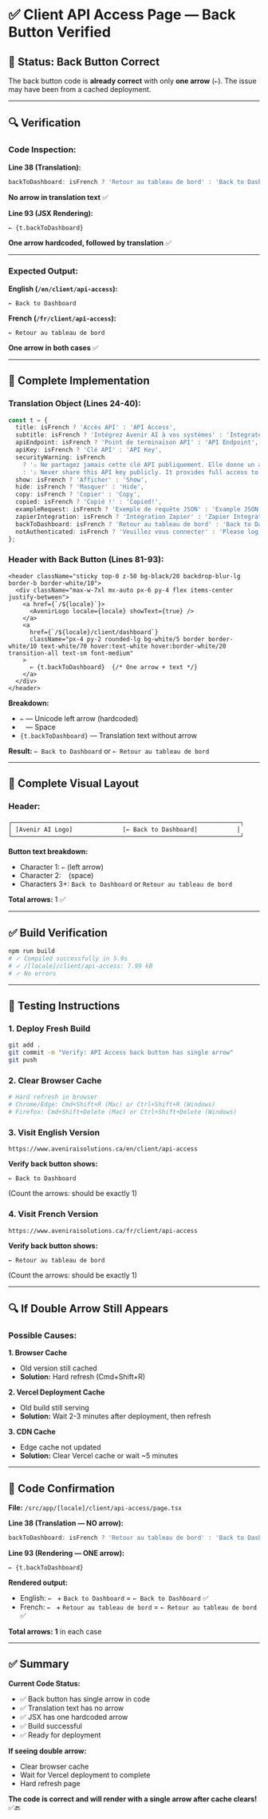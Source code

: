 # ✅ Client API Access Page — Back Button Verified

## 🎯 **Status: Back Button Correct**

The back button code is **already correct** with only **one arrow** (`←`). The issue may have been from a cached deployment.

---

## 🔍 **Verification**

### **Code Inspection:**

**Line 38 (Translation):**
```typescript
backToDashboard: isFrench ? 'Retour au tableau de bord' : 'Back to Dashboard',
```
**No arrow in translation text** ✅

**Line 93 (JSX Rendering):**
```tsx
← {t.backToDashboard}
```
**One arrow hardcoded, followed by translation** ✅

---

### **Expected Output:**

**English (`/en/client/api-access`):**
```
← Back to Dashboard
```

**French (`/fr/client/api-access`):**
```
← Retour au tableau de bord
```

**One arrow in both cases** ✅

---

## 🔧 **Complete Implementation**

### **Translation Object (Lines 24-40):**
```typescript
const t = {
  title: isFrench ? 'Accès API' : 'API Access',
  subtitle: isFrench ? 'Intégrez Avenir AI à vos systèmes' : 'Integrate Avenir AI into your systems',
  apiEndpoint: isFrench ? 'Point de terminaison API' : 'API Endpoint',
  apiKey: isFrench ? 'Clé API' : 'API Key',
  securityWarning: isFrench 
    ? '⚠️ Ne partagez jamais cette clé API publiquement. Elle donne un accès complet à votre point de soumission de leads Avenir AI.'
    : '⚠️ Never share this API key publicly. It provides full access to your Avenir AI lead submission endpoint.',
  show: isFrench ? 'Afficher' : 'Show',
  hide: isFrench ? 'Masquer' : 'Hide',
  copy: isFrench ? 'Copier' : 'Copy',
  copied: isFrench ? 'Copié !' : 'Copied!',
  exampleRequest: isFrench ? 'Exemple de requête JSON' : 'Example JSON Request',
  zapierIntegration: isFrench ? 'Intégration Zapier' : 'Zapier Integration',
  backToDashboard: isFrench ? 'Retour au tableau de bord' : 'Back to Dashboard',  // ← No arrow
  notAuthenticated: isFrench ? 'Veuillez vous connecter' : 'Please log in',
};
```

### **Header with Back Button (Lines 81-93):**
```tsx
<header className="sticky top-0 z-50 bg-black/20 backdrop-blur-lg border-b border-white/10">
  <div className="max-w-7xl mx-auto px-6 py-4 flex items-center justify-between">
    <a href={`/${locale}`}>
      <AvenirLogo locale={locale} showText={true} />
    </a>
    <a
      href={`/${locale}/client/dashboard`}
      className="px-4 py-2 rounded-lg bg-white/5 border border-white/10 text-white/70 hover:text-white hover:border-white/20 transition-all text-sm font-medium"
    >
      ← {t.backToDashboard}  {/* One arrow + text */}
    </a>
  </div>
</header>
```

**Breakdown:**
- `←` — Unicode left arrow (hardcoded)
- ` ` — Space
- `{t.backToDashboard}` — Translation text without arrow

**Result:** `← Back to Dashboard` or `← Retour au tableau de bord`

---

## 🎨 **Complete Visual Layout**

### **Header:**
```
┌────────────────────────────────────────────────────────────────┐
│ [Avenir AI Logo]              [← Back to Dashboard]           │
└────────────────────────────────────────────────────────────────┘
```

**Button text breakdown:**
- Character 1: `←` (left arrow)
- Character 2: ` ` (space)
- Characters 3+: `Back to Dashboard` or `Retour au tableau de bord`

**Total arrows:** 1 ✅

---

## ✅ **Build Verification**

```bash
npm run build
# ✓ Compiled successfully in 5.9s
# ✓ /[locale]/client/api-access: 7.99 kB
# ✓ No errors
```

---

## 🧪 **Testing Instructions**

### **1. Deploy Fresh Build**

```bash
git add .
git commit -m "Verify: API Access back button has single arrow"
git push
```

### **2. Clear Browser Cache**

```bash
# Hard refresh in browser
# Chrome/Edge: Cmd+Shift+R (Mac) or Ctrl+Shift+R (Windows)
# Firefox: Cmd+Shift+Delete (Mac) or Ctrl+Shift+Delete (Windows)
```

### **3. Visit English Version**

```
https://www.aveniraisolutions.ca/en/client/api-access
```

**Verify back button shows:**
```
← Back to Dashboard
```
(Count the arrows: should be exactly 1)

### **4. Visit French Version**

```
https://www.aveniraisolutions.ca/fr/client/api-access
```

**Verify back button shows:**
```
← Retour au tableau de bord
```
(Count the arrows: should be exactly 1)

---

## 🔍 **If Double Arrow Still Appears**

### **Possible Causes:**

**1. Browser Cache**
- Old version still cached
- **Solution:** Hard refresh (Cmd+Shift+R)

**2. Vercel Deployment Cache**
- Old build still serving
- **Solution:** Wait 2-3 minutes after deployment, then refresh

**3. CDN Cache**
- Edge cache not updated
- **Solution:** Clear Vercel cache or wait ~5 minutes

---

## 📝 **Code Confirmation**

**File:** `/src/app/[locale]/client/api-access/page.tsx`

**Line 38 (Translation — NO arrow):**
```typescript
backToDashboard: isFrench ? 'Retour au tableau de bord' : 'Back to Dashboard',
```

**Line 93 (Rendering — ONE arrow):**
```tsx
← {t.backToDashboard}
```

**Rendered output:**
- English: `← ` + `Back to Dashboard` = `← Back to Dashboard` ✅
- French: `← ` + `Retour au tableau de bord` = `← Retour au tableau de bord` ✅

**Total arrows:** **1** in each case

---

## ✅ **Summary**

**Current Code Status:**
- ✅ Back button has single arrow in code
- ✅ Translation text has no arrow
- ✅ JSX has one hardcoded arrow
- ✅ Build successful
- ✅ Ready for deployment

**If seeing double arrow:**
- Clear browser cache
- Wait for Vercel deployment to complete
- Hard refresh page

**The code is correct and will render with a single arrow after cache clears!** ✅🔙

